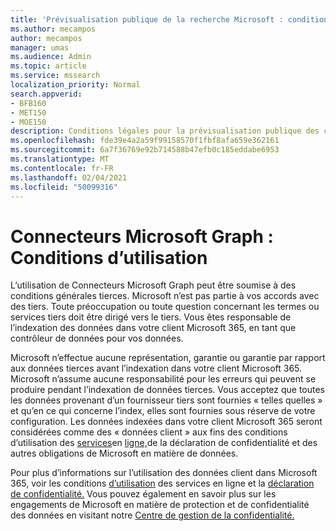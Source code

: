```yaml
---
title: 'Prévisualisation publique de la recherche Microsoft : conditions d’utilisation'
ms.author: mecampos
author: mecampos
manager: umas
ms.audience: Admin
ms.topic: article
ms.service: mssearch
localization_priority: Normal
search.appverid:
- BFB160
- MET150
- MOE150
description: Conditions légales pour la prévisualisation publique des connecteurs Microsoft Graph pour Microsoft Search (recherche Microsoft)
ms.openlocfilehash: fde39e4a2a59f99158570f1fbf8afa659e362161
ms.sourcegitcommit: 6a7f36769e92b714588b47efb0c185eddabe6953
ms.translationtype: MT
ms.contentlocale: fr-FR
ms.lasthandoff: 02/04/2021
ms.locfileid: "50099316"
---
```

<!---Previous ms.author: anfowler --->

# <a name="microsoft-graph-connectors-terms-of-use"></a>Connecteurs Microsoft Graph : Conditions d’utilisation

L’utilisation de Connecteurs Microsoft Graph peut être soumise à des conditions générales tierces. Microsoft n’est pas partie à vos accords avec des tiers. Toute préoccupation ou toute question concernant les termes ou services tiers doit être dirigé vers le tiers. Vous êtes responsable de l’indexation des données dans votre client Microsoft 365, en tant que contrôleur de données pour vos données.

Microsoft n’effectue aucune représentation, garantie ou garantie par rapport aux données tierces avant l’indexation dans votre client Microsoft 365.  Microsoft n’assume aucune responsabilité pour les erreurs qui peuvent se produire pendant l’indexation de données tierces.  Vous acceptez que toutes les données provenant d’un fournisseur tiers sont fournies « telles quelles » et qu’en ce qui concerne l’index, elles sont fournies sous réserve de votre configuration. Les données indexées dans votre client Microsoft 365 seront considérées comme des « données client » aux fins des conditions d’utilisation des [services](http://www.microsoftvolumelicensing.com/Downloader.aspx?documenttype=OST&lang=English)en [ligne,](https://privacy.microsoft.com/privacystatement)de la déclaration de confidentialité et des autres obligations de Microsoft en matière de données.

Pour plus d’informations sur l’utilisation des données client dans Microsoft 365, voir les conditions [d’utilisation](http://www.microsoftvolumelicensing.com/Downloader.aspx?documenttype=OST&lang=English) des services en ligne et la [déclaration de confidentialité.](https://privacy.microsoft.com/privacystatement) Vous pouvez également en savoir plus sur les engagements de Microsoft en matière de protection et de confidentialité des données en visitant notre [Centre de gestion de la confidentialité.](https://www.microsoft.com/trust-center)
